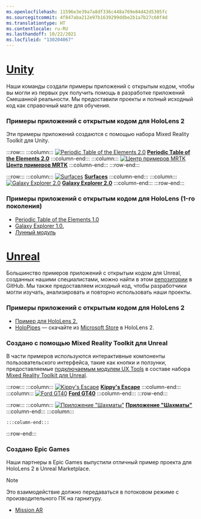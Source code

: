 ```yaml
---
ms.openlocfilehash: 11596e3e39a7a8df336c448a769e84d42d5305fc
ms.sourcegitcommit: 4f847aba212e97b1639299ddbe2b1a7b27c60f4d
ms.translationtype: HT
ms.contentlocale: ru-RU
ms.lasthandoff: 10/22/2021
ms.locfileid: "130204067"
---
```

# <a name="unity"></a>[Unity](#tab/unity)

Наши команды создали примеры приложений с открытым кодом, чтобы вы могли из первых рук получить помощь в разработке приложений Смешанной реальности. Мы предоставили проекты и полный исходный код как справочный мате для обучения.

### <a name="hololens-2-open-source-sample-apps"></a>Примеры приложений с открытым кодом для HoloLens 2

Эти примеры приложений создаются с помощью набора Mixed Reality Toolkit для Unity.

:::row:::
    :::column:::
       [![Periodic Table of the Elements 2.0](../images/MRDL_PeriodicTable.jpg)](../unity/periodic-table-of-the-elements-2.md) **[Periodic Table of the Elements 2.0](../unity/periodic-table-of-the-elements-2.md)**
    :::column-end:::
    :::column:::
       [![Центр примеров MRTK](../images/MRTKExamplesHub.png)](/windows/mixed-reality/mrtk-unity/features/example-scenes/example-hub) **[Центр примеров MRTK](/windows/mixed-reality/mrtk-unity/features/example-scenes/example-hub)**
    :::column-end:::
:::row-end:::

:::row:::
    :::column:::
       [![Surfaces](../images/MRDL_Surfaces.jpg)](../unity/sampleapp-surfaces.md) **[Surfaces](../unity/sampleapp-surfaces.md)**
    :::column-end:::
    :::column:::
       [![Galaxy Explorer 2.0](../images/GalaxyExplorer2.jpg)](../unity/galaxy-explorer-update.md) **[Galaxy Explorer 2.0](../unity/galaxy-explorer-update.md)**
    :::column-end:::
:::row-end:::

### <a name="hololens-first-gen-open-source-sample-apps"></a>Примеры приложений с открытым кодом для HoloLens (1-го поколения)

* [Periodic Table of the Elements 1.0](../unity/periodic-table-of-the-elements.md)
* [Galaxy Explorer 1.0.](../unity/galaxy-explorer.md)
* [Лунный модуль](../unity/lunar-module.md)

# <a name="unreal"></a>[Unreal](#tab/unreal)

Большинство примеров приложений с открытым кодом для Unreal, созданных нашими специалистами, можно найти в этом [репозитории](https://github.com/microsoft/MixedReality-Unreal-Samples) в GitHub. Мы также предоставляем исходный код, чтобы разработчики могли изучать, анализировать и повторно использовать наши проекты.

### <a name="hololens-2-open-source-sample-apps"></a>Примеры приложений с открытым кодом для HoloLens 2

* [Пример для HoloLens 2.](https://github.com/microsoft/MixedReality-Unreal-Samples/tree/master/HoloLens2Example)
* [HoloPipes](https://github.com/microsoft/MixedReality-Unreal-HoloPipes) — скачайте из [Microsoft Store](https://www.microsoft.com/p/holopipes/9mszb3nnrxn9) в HoloLens 2.

### <a name="made-with-the-mixed-reality-toolkit-for-unreal"></a>Создано с помощью Mixed Reality Toolkit для Unreal

В части примеров используются интерактивные компоненты пользовательского интерфейса, такие как кнопки и ползунки, предоставляемые [подключаемым модулем UX Tools](https://aka.ms/uxt-unreal) в составе набора [Mixed Reality Toolkit для Unreal](https://aka.ms/mrtk-unreal).

:::row:::
    :::column:::
       [![Kippy's Escape](../unreal/images/KippysEscape_1920.jpg)](../unreal/unreal-kippys-escape.md) **[Kippy's Escape](../unreal/unreal-kippys-escape.md)**
    :::column-end:::
    :::column:::
       [![Ford GT40](../unreal/images/ford-gt40-hero_1920.jpg)](../unreal/unreal-ford-gt40.md) **[Ford GT40](../unreal/unreal-ford-gt40.md)**
    :::column-end:::
:::row-end:::

:::row:::
    :::column:::
       [![Приложение "Шахматы"](../images/Unreal_ChessApp.png)](https://github.com/microsoft/MixedReality-Unreal-Samples/tree/master/ChessApp) **[Приложение "Шахматы"](https://github.com/microsoft/MixedReality-Unreal-Samples/tree/master/ChessApp)**
    :::column-end:::
    :::column:::

    :::column-end:::
:::row-end:::

### <a name="made-by-epic-games"></a>Создано Epic Games

Наши партнеры в Epic Games выпустили отличный пример проекта для HoloLens 2 в Unreal Marketplace.

> [!NOTE]
> Это взаимодействие должно передаваться в потоковом режиме с производительного ПК на гарнитуру.

* [Mission AR](https://docs.unrealengine.com/Resources/Showcases/MissionAR/index.html)

